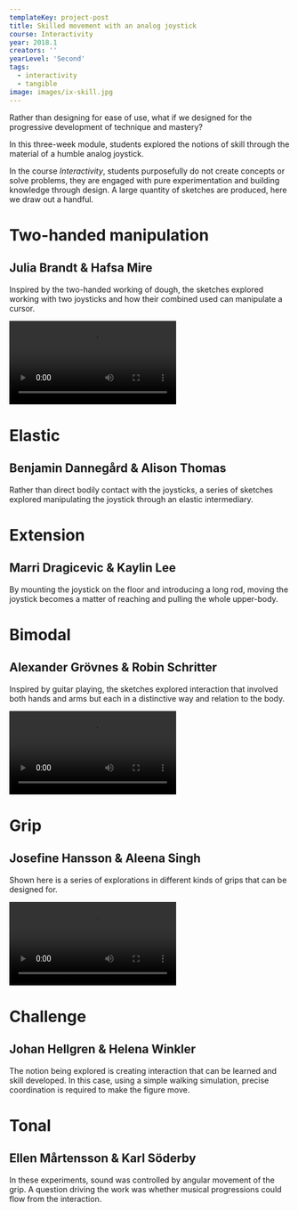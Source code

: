 ```yaml
---
templateKey: project-post
title: Skilled movement with an analog joystick
course: Interactivity
year: 2018.1
creators: ''
yearLevel: 'Second'
tags:
  - interactivity
  - tangible
image: images/ix-skill.jpg
---
```


Rather than designing for ease of use, what if we designed for the progressive development of technique and mastery?

In this three-week module, students explored the notions of skill through the material of a humble analog joystick.

In the course <em>Interactivity</em>, students purposefully do not create concepts or solve problems, they are engaged with pure experimentation and building knowledge through design. A large quantity of sketches are produced, here we draw out a handful.


<div className="narrow section">

# Two-handed manipulation
## Julia Brandt & Hafsa Mire

Inspired by the two-handed working of dough, the sketches explored working with two joysticks and how their combined used can manipulate a cursor.

<Video src="2018/images/ix-skill-1-1.webm" />
<Video src="2018/images/ix-skill-1-2.webm" />

</div>

<div className="narrow section">

# Elastic
## Benjamin Dannegård & Alison Thomas

Rather than direct bodily contact with the joysticks, a series of sketches explored manipulating the joystick through an elastic intermediary.

<MauVideo id="0_2ahlavp5" />
</div>


<div className="narrow section">

# Extension
## Marri Dragicevic & Kaylin Lee

By mounting the joystick on the floor and introducing a long rod, moving the joystick becomes a matter of reaching and pulling the whole upper-body.

<MauVideo id="0_2bfxmqq3" />
</div>

<div className="narrow section">

# Bimodal
## Alexander Grövnes & Robin Schritter

Inspired by guitar playing, the sketches explored interaction that involved both hands and arms but each in a distinctive way and relation to the body.

<Video src="2018/images/ix-skill-2-1.webm" />
<Video src="2018/images/ix-skill-2-2.webm" />
<Video src="2018/images/ix-skill-2-3.webm" />

</div>

<div className="narrow section">

# Grip
## Josefine Hansson & Aleena Singh

Shown here is a series of explorations in different kinds of grips that can be designed for.

<Video src="2018/images/ix-skill-3-1.webm" />
<Video src="2018/images/ix-skill-3-2.webm" />
<Video src="2018/images/ix-skill-3-3.webm" />
<Video src="2018/images/ix-skill-3-4.webm" />
<Video src="2018/images/ix-skill-3-5.webm" />

</div>

<div className="narrow section">

# Challenge
## Johan Hellgren & Helena Winkler

The notion being explored is creating interaction that can be learned and skill developed. In this case, using a simple walking simulation, precise coordination is required to make the figure move.

<MauVideo id="0_j74un1qj" />

</div>

<div className="narrow section">

# Tonal
## Ellen Mårtensson & Karl Söderby

In these experiments, sound was controlled by angular movement of the grip. A question driving the work was whether musical progressions could flow from the interaction.

<MauVideo id="0_wn66oml6" />
</div>

